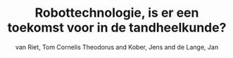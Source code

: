 ---
collection: journal
permalink: /publications/Riet2017QPT
pubtype: journal 
title: "Robottechnologie, is er een toekomst voor in de tandheelkunde?" 
author: "van Riet, Tom Cornelis Theodorus and Kober, Jens and de Lange, Jan" 
year: 2017
avenue: Quality Practice Tandheelkunde 
url: https://tandheelkunde.qualitypractice.nl/tijdschrift/editie/artikel/t/robottechnologie-is-er-een-toekomst-voor-in-de-tandheelkunde 
pages: 30--35 
code:  
video:  
abstract: 
---